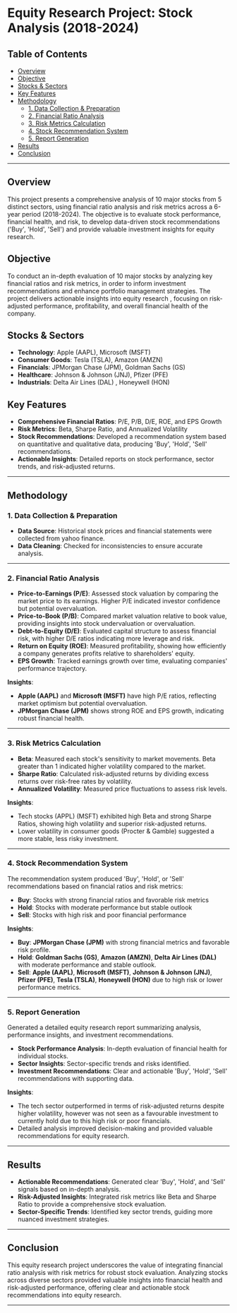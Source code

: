 # Equity Research Project: Stock Analysis (2018-2024)

## Table of Contents
- [Overview](#overview)
- [Objective](#objective)
- [Stocks & Sectors](#stocks--sectors)
- [Key Features](#key-features)
- [Methodology](#methodology)
  - [1. Data Collection & Preparation](#1-data-collection--preparation)
  - [2. Financial Ratio Analysis](#2-financial-ratio-analysis)
  - [3. Risk Metrics Calculation](#3-risk-metrics-calculation)
  - [4. Stock Recommendation System](#4-stock-recommendation-system)
  - [5. Report Generation](#5-report-generation)
- [Results](#results)
- [Conclusion](#conclusion)

---

## Overview

This project presents a comprehensive analysis of 10 major stocks from 5 distinct sectors, using financial ratio analysis and risk metrics across a 6-year period (2018-2024). The objective is to evaluate stock performance, financial health, and risk, to develop data-driven stock recommendations ('Buy', 'Hold', 'Sell') and provide valuable investment insights for equity research.

## Objective

To conduct an in-depth evaluation of 10 major stocks by analyzing key financial ratios and risk metrics, in order to inform investment recommendations and enhance portfolio management strategies. The project delivers actionable insights into equity research , focusing on risk-adjusted performance, profitability, and overall financial health of the company.

## Stocks & Sectors

- **Technology**: Apple (AAPL), Microsoft (MSFT)
- **Consumer Goods**: Tesla (TSLA), Amazon (AMZN)
- **Financials**: JPMorgan Chase (JPM), Goldman Sachs (GS)
- **Healthcare**: Johnson & Johnson (JNJ), Pfizer (PFE)
- **Industrials**: Delta Air Lines (DAL) , Honeywell (HON)


## Key Features

- **Comprehensive Financial Ratios**: P/E, P/B, D/E, ROE, and EPS Growth
- **Risk Metrics**: Beta, Sharpe Ratio, and Annualized Volatility
- **Stock Recommendations**: Developed a recommendation system based on quantitative and qualitative data, producing 'Buy', 'Hold', 'Sell' recommendations.
- **Actionable Insights**: Detailed reports on stock performance, sector trends, and risk-adjusted returns.

---

## Methodology

### 1. Data Collection & Preparation

- **Data Source**: Historical stock prices and financial statements were collected from yahoo finance.
- **Data Cleaning**: Checked for inconsistencies to ensure accurate analysis.
  
---

### 2. Financial Ratio Analysis

- **Price-to-Earnings (P/E)**: Assessed stock valuation by comparing the market price to its earnings. Higher P/E indicated investor confidence but potential overvaluation.
- **Price-to-Book (P/B)**: Compared market valuation relative to book value, providing insights into stock undervaluation or overvaluation.
- **Debt-to-Equity (D/E)**: Evaluated capital structure to assess financial risk, with higher D/E ratios indicating more leverage and risk.
- **Return on Equity (ROE)**: Measured profitability, showing how efficiently a company generates profits relative to shareholders' equity.
- **EPS Growth**: Tracked earnings growth over time, evaluating companies' performance trajectory.

**Insights**:  
- **Apple (AAPL)** and **Microsoft (MSFT)** have high P/E ratios, reflecting market optimism but potential overvaluation.
- **JPMorgan Chase (JPM)** shows strong ROE and EPS growth, indicating robust financial health.

---

### 3. Risk Metrics Calculation

- **Beta**: Measured each stock's sensitivity to market movements. Beta greater than 1 indicated higher volatility compared to the market.
- **Sharpe Ratio**: Calculated risk-adjusted returns by dividing excess returns over risk-free rates by volatility.
- **Annualized Volatility**: Measured price fluctuations to assess risk levels.

**Insights**:  
- Tech stocks (APPL) (MSFT) exhibited high Beta and strong Sharpe Ratios, showing high volatility and superior risk-adjusted returns.
- Lower volatility in consumer goods (Procter & Gamble) suggested a more stable, less risky investment.

---

### 4. Stock Recommendation System

The recommendation system produced 'Buy', 'Hold', or 'Sell' recommendations based on financial ratios and risk metrics:

- **Buy**: Stocks with strong financial ratios and favorable risk metrics 
- **Hold**: Stocks with moderate performance but stable outlook 
- **Sell**: Stocks with high risk and poor financial performance 

**Insights**:  
- **Buy**: **JPMorgan Chase (JPM)** with strong financial metrics and favorable risk profile.
- **Hold**: **Goldman Sachs (GS)**, **Amazon (AMZN)**, **Delta Air Lines (DAL)** with moderate performance and stable outlook.
- **Sell**: **Apple (AAPL)**, **Microsoft (MSFT)**, **Johnson & Johnson (JNJ)**, **Pfizer (PFE)**, **Tesla (TSLA)**, **Honeywell (HON)** due to high risk or lower performance metrics.


---

### 5. Report Generation

Generated a detailed equity research report summarizing analysis, performance insights, and investment recommendations.

- **Stock Performance Analysis**: In-depth evaluation of financial health for individual stocks.
- **Sector Insights**: Sector-specific trends and risks identified.
- **Investment Recommendations**: Clear and actionable 'Buy', 'Hold', 'Sell' recommendations with supporting data.

**Insights**:  
- The tech sector outperformed in terms of risk-adjusted returns despite higher volatility, however was not seen as a favourable investment to currently hold due to this high risk or poor financials.
- Detailed analysis improved decision-making and provided valuable recommendations for equity research.

---

## Results

- **Actionable Recommendations**: Generated clear 'Buy', 'Hold', and 'Sell' signals based on in-depth analysis.
- **Risk-Adjusted Insights**: Integrated risk metrics like Beta and Sharpe Ratio to provide a comprehensive stock evaluation.
- **Sector-Specific Trends**: Identified key sector trends, guiding more nuanced investment strategies.

---

## Conclusion

This equity research project underscores the value of integrating financial ratio analysis with risk metrics for robust stock evaluation. Analyzing stocks across diverse sectors provided valuable insights into financial health and risk-adjusted performance, offering clear and actionable stock recommendations into equity research.

---

